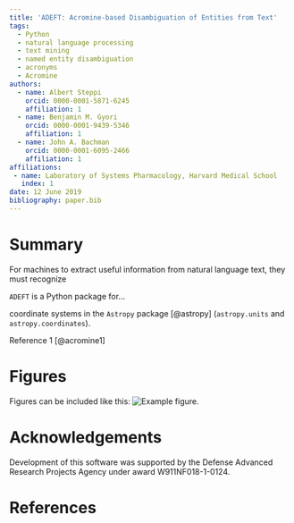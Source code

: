 ```yaml
---
title: 'ADEFT: Acromine-based Disambiguation of Entities from Text'
tags:
  - Python
  - natural language processing
  - text mining
  - named entity disambiguation
  - acronyms
  - Acromine
authors:
  - name: Albert Steppi
    orcid: 0000-0001-5871-6245
    affiliation: 1
  - name: Benjamin M. Gyori
    orcid: 0000-0001-9439-5346
    affiliation: 1
  - name: John A. Bachman
    orcid: 0000-0001-6095-2466
    affiliation: 1
affiliations:
 - name: Laboratory of Systems Pharmacology, Harvard Medical School
   index: 1
date: 12 June 2019
bibliography: paper.bib
---
```


# Summary


For machines to extract useful information from natural language text,
they  must recognize 


``ADEFT`` is a Python package for...

coordinate systems in the ``Astropy`` package [@astropy] (``astropy.units`` and
``astropy.coordinates``).

Reference 1 [@acromine1] 

# Figures

Figures can be included like this: ![Example figure.](figure.png)

# Acknowledgements

Development of this software was supported by the
Defense Advanced Research Projects Agency under award W911NF018-1-0124.

# References

